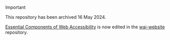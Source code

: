 > [!IMPORTANT]
> This repository has been archived 16 May 2024.
>
> [Essential Components of Web Accessibility](https://www.w3.org/WAI/fundamentals/components/) is now edited in the [wai-website](https://github.com/w3c/wai-website) repository.
